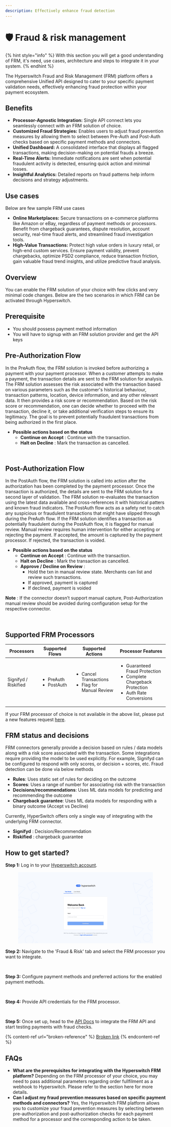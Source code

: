 ```yaml
---
description: Effectively enhance fraud detection
---
```


# 🛡️ Fraud & risk management

{% hint style="info" %}
With this section you will get a good understanding of FRM, it's need, use cases, architecture and steps to integrate it in your system.
{% endhint %}

The Hyperswitch Fraud and Risk Management (FRM) platform offers a comprehensive Unified API designed to cater to your specific payment validation needs, effectively enhancing fraud protection within your payment ecosystem.

## Benefits

* **Processor-Agnostic Integration:** Single API connect lets you seamlessly connect with an FRM solution of choice.
* **Customized Fraud Strategies:** Enables users to adjust fraud prevention measures by allowing them to select between Pre-Auth and Post-Auth checks based on specific payment methods and connectors.
* **Unified Dashboard:** A consolidated interface that displays all flagged transactions, making decision-making on potential frauds a breeze.
* **Real-Time Alerts:** Immediate notifications are sent when potential fraudulent activity is detected, ensuring quick action and minimal losses.
* **Insightful Analytics:** Detailed reports on fraud patterns help inform decisions and strategy adjustments.

## Use cases

Below are few sample FRM use cases

* **Online Marketplaces:** Secure transactions on e-commerce platforms like Amazon or eBay, regardless of payment methods or processors. Benefit from chargeback guarantees, dispute resolution, account security, real-time fraud alerts, and streamlined fraud investigation tools.
* **High-Value Transactions:** Protect high value orders in luxury retail, or high-end custom services. Ensure payment validity, prevent chargebacks, optimize PSD2 compliance, reduce transaction friction, gain valuable fraud trend insights, and utilize predictive fraud analysis.

## Overview

You can enable the FRM solution of your choice with few clicks and very minimal code changes. Below are the two scenarios in which FRM can be activated through Hyperswitch.

## Prerequisite

* You should possess payment method information
* You will have to signup with an FRM solution provider and get the API keys

## Pre-Authorization Flow

In the PreAuth flow, the FRM solution is invoked before authorizing a payment with your payment processor. When a customer attempts to make a payment, the transaction details are sent to the FRM solution for analysis. The FRM solution assesses the risk associated with the transaction based on various parameters such as the customer's historical behaviour, transaction patterns, location, device information, and any other relevant data. It then provides a risk score or recommendation. Based on the risk score or recommendation, one can decide whether to proceed with the transaction, decline it, or take additional verification steps to ensure its legitimacy. The goal is to prevent potentially fraudulent transactions from being authorized in the first place.

* **Possible actions based on the status**
  * **Continue on Accept** : Continue with the transaction.
  * **Halt on Decline** : Mark the transaction as cancelled.

<figure><img src="broken-reference" alt=""><figcaption></figcaption></figure>

## Post-Authorization Flow

In the PostAuth flow, the FRM solution is called into action after the authorization has been completed by the payment processor. Once the transaction is authorized, the details are sent to the FRM solution for a second layer of validation. The FRM solution re-evaluates the transaction using the latest data available and cross-references it with historical patters and known fraud indicators. The PostAuth flow acts as a safety net to catch any suspicious or fraudulent transactions that might have slipped through during the PreAuth flow. If the FRM solution identifies a transaction as potentially fraudulent during the PostAuth flow, it is flagged for manual review. Manual review requires human intervention for either accepting or rejecting the payment. If accepted, the amount is captured by the payment processor. If rejected, the transaction is voided.

* **Possible actions based on the status**
  * **Continue on Accept** : Continue with the transaction.
  * **Halt on Decline** : Mark the transaction as cancelled.
  * **Approve / Decline on Review** :
    * Hold the txn in manual review state. Merchants can list and review such transactions.
    * If approved, payment is captured
    * If declined, payment is voided

**Note** : If the connector doesn’t support manual capture, Post-Authorization manual review should be avoided during configuration setup for the respective connector.

<figure><img src="broken-reference" alt=""><figcaption></figcaption></figure>

## Supported FRM Processors

| Processors           | Supported Flows                            | Supported Actions                                                    | Processor Features                                                                                                 |
| -------------------- | ------------------------------------------ | -------------------------------------------------------------------- | ------------------------------------------------------------------------------------------------------------------ |
| Signifyd / Riskified | <ul><li>PreAuth</li><li>PostAuth</li></ul> | <ul><li>Cancel Transactions</li><li>Flag for Manual Review</li></ul> | <ul><li>Guaranteed Fraud Protection</li><li>Complete Chargeback Protection</li><li>Auth Rate Conversions</li></ul> |

If your FRM processor of choice is not available in the above list, please put a new features request [here](https://github.com/hyperswitchpay/hyperswitch/discussions/new?category=ideas-feature-requests).

## FRM status and decisions

FRM connectors generally provide a decision based on rules / data models along with a risk score associated with the transaction. Some integrations require providing the model to be used explicitly. For example, Signifyd can be configured to respond with only scores, or decision + scores, etc. Fraud detection can be done via below methods

* **Rules**: Uses static set of rules for deciding on the outcome
* **Scores**: Uses a range of number for associating risk with the transaction
* **Decisions/recommendations**: Uses ML data models for predicting and recommending the outcome
* **Chargeback guarantee**: Uses ML data models for responding with a binary outcome (Accept vs Decline)

Currently, HyperSwitch offers only a single way of integrating with the underlying FRM connector.

* **Signifyd** : Decision/Recommendation
* **Riskified** : chargeback guarantee

## How to get started?

**Step 1:** Log in to your [Hyperswitch account](https://app.hyperswitchpay.com/login).

<figure><img src="../../.gitbook/assets/frm-step1.png" alt=""><figcaption></figcaption></figure>

**Step 2:** Navigate to the 'Fraud & Risk' tab and select the FRM processor you want to integrate.

<figure><img src="broken-reference" alt=""><figcaption></figcaption></figure>

**Step 3:** Configure payment methods and preferred actions for the enabled payment methods.

<figure><img src="broken-reference" alt=""><figcaption></figcaption></figure>

**Step 4:** Provide API credentials for the FRM processor.

<figure><img src="broken-reference" alt=""><figcaption></figcaption></figure>

**Step 5:** Once set up, head to the [API Docs](https://api-reference.hyperswitchpay.com/api-reference/payments/payments--create) to integrate the FRM API and start testing payments with fraud checks.

{% content-ref url="broken-reference" %}
[Broken link](broken-reference)
{% endcontent-ref %}

## FAQs

* **What are the prerequisites for integrating with the Hyperswitch FRM platform?** Depending on the FRM processor of your choice, you may need to pass additional parameters regarding order fullfilment as a webhook to Hyperswitch. Please refer to the section here for more details.
* **Can I adjust my fraud prevention measures based on specific payment methods and connectors?** Yes, the Hyperswitch FRM platform allows you to customize your fraud prevention measures by selecting between pre-authorization and post-authorization checks for each payment method for a processor and the corresponding action to be taken.
